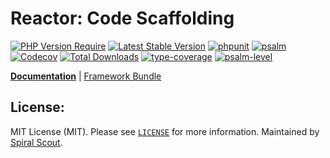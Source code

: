 # Reactor: Code Scaffolding

[![PHP Version Require](https://poser.pugx.org/spiral/reactor/require/php)](https://packagist.org/packages/spiral/reactor)
[![Latest Stable Version](https://poser.pugx.org/spiral/reactor/v/stable)](https://packagist.org/packages/spiral/reactor)
[![phpunit](https://github.com/spiral/reactor/actions/workflows/phpunit.yml/badge.svg)](https://github.com/spiral/reactor/actions)
[![psalm](https://github.com/spiral/reactor/actions/workflows/psalm.yml/badge.svg)](https://github.com/spiral/reactor/actions)
[![Codecov](https://codecov.io/gh/spiral/reactor/branch/master/graph/badge.svg)](https://codecov.io/gh/spiral/reactor/)
[![Total Downloads](https://poser.pugx.org/spiral/reactor/downloads)](https://packagist.org/packages/spiral/reactor)
[![type-coverage](https://shepherd.dev/github/spiral/reactor/coverage.svg)](https://shepherd.dev/github/spiral/reactor)
[![psalm-level](https://shepherd.dev/github/spiral/reactor/level.svg)](https://shepherd.dev/github/spiral/reactor)

<b>[Documentation](https://spiral.dev/docs/)</b> | [Framework Bundle](https://github.com/spiral/framework)

## License:

MIT License (MIT). Please see [`LICENSE`](./LICENSE) for more information. Maintained by [Spiral Scout](https://spiralscout.com).
